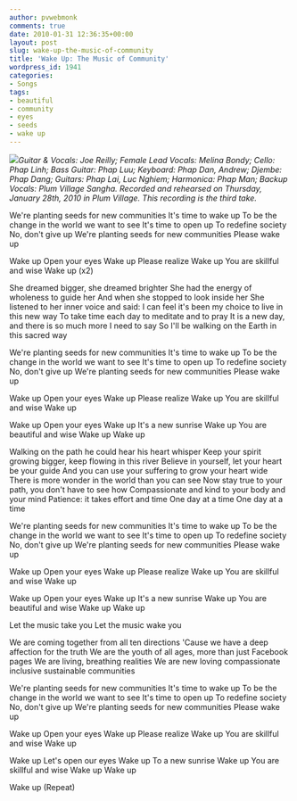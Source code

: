 ```yaml
---
author: pvwebmonk
comments: true
date: 2010-01-31 12:36:35+00:00
layout: post
slug: wake-up-the-music-of-community
title: 'Wake Up: The Music of Community'
wordpress_id: 1941
categories:
- Songs
tags:
- beautiful
- community
- eyes
- seeds
- wake up
---
```


![](http://new.plumvillage.org/wp-content/uploads/2013/06/wake-up-150x150.png)_Guitar & Vocals: Joe Reilly; Female Lead Vocals: Melina Bondy; Cello: Phap Linh; Bass Guitar: Phap Luu; Keyboard: Phap Dan, Andrew; Djembe: Phap Dang; Guitars: Phap Lai, Luc Nghiem; Harmonica: Phap Man; Backup Vocals: Plum Village Sangha. Recorded and rehearsed on Thursday, January 28th, 2010 in Plum Village. This recording is the third take._

We're planting seeds for new communities
It's time to wake up
To be the change in the world we want to see
It's time to open up
To redefine society
No, don't give up
We're planting seeds for new communities
Please wake up

Wake up
Open your eyes
Wake up
Please realize
Wake up
You are skillful and wise
Wake up
(x2)

She dreamed bigger, she dreamed brighter
She had the energy of wholeness to guide her
And when she stopped to look inside her
She listened to her inner voice and said:
I can feel it's been my choice to live in this new way
To take time each day to meditate and to pray
It is a new day, and there is so much more I need to say
So I'll be walking on the Earth in this sacred way

We're planting seeds for new communities
It's time to wake up
To be the change in the world we want to see
It's time to open up
To redefine society
No, don't give up
We're planting seeds for new communities
Please wake up

Wake up
Open your eyes
Wake up
Please realize
Wake up
You are skillful and wise
Wake up

Wake up
Open your eyes
Wake up
It's a new sunrise
Wake up
You are beautiful and wise
Wake up
Wake up

Walking on the path he could hear his heart whisper
Keep your spirit growing bigger, keep flowing in this river
Believe in yourself, let your heart be your guide
And you can use your suffering to grow your heart wide
There is more wonder in the world than you can see
Now stay true to your path, you don't have to see how
Compassionate and kind to your body and your mind
Patience: it takes effort and time
One day at a time
One day at a time

We're planting seeds for new communities
It's time to wake up
To be the change in the world we want to see
It's time to open up
To redefine society
No, don't give up
We're planting seeds for new communities
Please wake up

Wake up
Open your eyes
Wake up
Please realize
Wake up
You are skillful and wise
Wake up

Wake up
Open your eyes
Wake up
It's a new sunrise
Wake up
You are beautiful and wise
Wake up
Wake up

Let the music take you
Let the music wake you

We are coming together from all ten directions
'Cause we have a deep affection for the truth
We are the youth of all ages, more than just Facebook pages
We are living, breathing realities
We are new loving compassionate inclusive sustainable communities

We're planting seeds for new communities
It's time to wake up
To be the change in the world we want to see
It's time to open up
To redefine society
No, don't give up
We're planting seeds for new communities
Please wake up

Wake up
Open your eyes
Wake up
Please realize
Wake up
You are skillful and wise
Wake up

Wake up
Let's open our eyes
Wake up
To a new sunrise
Wake up
You are skillful and wise
Wake up
Wake up

Wake up
(Repeat)
